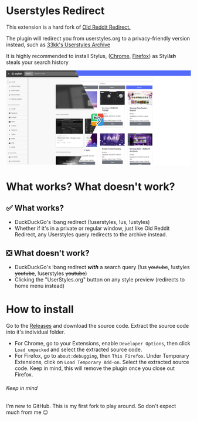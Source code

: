 # Userstyles Redirect

This extension is a hard fork of [Old Reddit Redirect.](https://github.com/tom-james-watson/old-reddit-redirect)

The plugin will redirect you from userstyles.org to a privacy-friendly version instead, such as [33kk's Userstyles Archive](https://33kk.github.io/uso-archive/)

It is highly recommended to install Stylus, ([Chrome](https://chrome.google.com/webstore/detail/stylus/clngdbkpkpeebahjckkjfobafhncgmne), [Firefox](https://addons.mozilla.org/en-US/firefox/addon/styl-us/)) as Styl***ish*** steals your search history

![Screenshot](img/screenshot.png)

# What works? What doesn't work?

## ✅ What works?
- DuckDuckGo's !bang redirect (!userstyles, !us, !ustyles)
- Whether if it's in a private or regular window, just like Old Reddit Redirect, any Userstyles query redirects to the archive instead.

## ❎ What doesn't work?
- DuckDuckGo's !bang redirect ***with*** a search query (!us ~~youtube~~, !ustyles ~~youtube~~, !userstyles ~~youtube~~)
- Clicking the "UserStyles.org" button on any style preview (redirects to home menu instead)

# How to install

Go to the [Releases](https://github.com/RoboMolluskKing/usa-redirect/releases) and download the source code. Extract the source code into it's individual folder.

- For Chrome, go to your Extensions, enable `Developer Options`, then click `Load unpacked` and select the extracted source code.
- For Firefox, go to `about:debugging`, then `This Firefox`. Under Temporary Extensions, click on `Load Temporary Add-on`. Select the extracted source code. Keep in mind, this will remove the plugin once you close out Firefox.

###### Keep in mind

I'm new to GitHub. This is my first fork to play around. So don't expect much from me 😉

